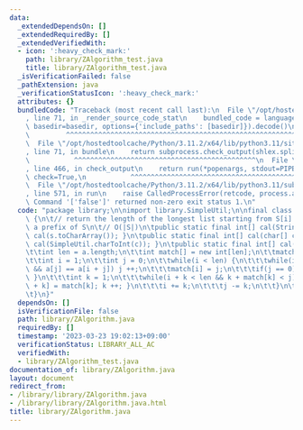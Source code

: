 ```yaml
---
data:
  _extendedDependsOn: []
  _extendedRequiredBy: []
  _extendedVerifiedWith:
  - icon: ':heavy_check_mark:'
    path: library/ZAlgorithm_test.java
    title: library/ZAlgorithm_test.java
  _isVerificationFailed: false
  _pathExtension: java
  _verificationStatusIcon: ':heavy_check_mark:'
  attributes: {}
  bundledCode: "Traceback (most recent call last):\n  File \"/opt/hostedtoolcache/Python/3.11.2/x64/lib/python3.11/site-packages/onlinejudge_verify/documentation/build.py\"\
    , line 71, in _render_source_code_stat\n    bundled_code = language.bundle(stat.path,\
    \ basedir=basedir, options={'include_paths': [basedir]}).decode()\n          \
    \         ^^^^^^^^^^^^^^^^^^^^^^^^^^^^^^^^^^^^^^^^^^^^^^^^^^^^^^^^^^^^^^^^^^^^^^^^^^^^^^^^^\n\
    \  File \"/opt/hostedtoolcache/Python/3.11.2/x64/lib/python3.11/site-packages/onlinejudge_verify/languages/user_defined.py\"\
    , line 71, in bundle\n    return subprocess.check_output(shlex.split(command))\n\
    \           ^^^^^^^^^^^^^^^^^^^^^^^^^^^^^^^^^^^^^^^^^^^^^\n  File \"/opt/hostedtoolcache/Python/3.11.2/x64/lib/python3.11/subprocess.py\"\
    , line 466, in check_output\n    return run(*popenargs, stdout=PIPE, timeout=timeout,\
    \ check=True,\n           ^^^^^^^^^^^^^^^^^^^^^^^^^^^^^^^^^^^^^^^^^^^^^^^^^^^^^^^^^\n\
    \  File \"/opt/hostedtoolcache/Python/3.11.2/x64/lib/python3.11/subprocess.py\"\
    , line 571, in run\n    raise CalledProcessError(retcode, process.args,\nsubprocess.CalledProcessError:\
    \ Command '['false']' returned non-zero exit status 1.\n"
  code: "package library;\n\nimport library.SimpleUtil;\n\nfinal class ZAlgorithm\
    \ {\n\t// return the length of the longest list starting from S[i] which is also\
    \ a prefix of S\n\t// O(|S|)\n\tpublic static final int[] cal(String s) { return\
    \ cal(s.toCharArray()); }\n\tpublic static final int[] cal(char[] c) { return\
    \ cal(SimpleUtil.charToInt(c)); }\n\tpublic static final int[] cal(int[] a) {\n\
    \t\tint len = a.length;\n\t\tint match[] = new int[len];\n\t\tmatch[0] = len;\n\
    \t\tint i = 1;\n\t\tint j = 0;\n\t\twhile(i < len) {\n\t\t\twhile(i + j < len\
    \ && a[j] == a[i + j]) j ++;\n\t\t\tmatch[i] = j;\n\t\t\tif(j == 0) { i ++; continue;\
    \ }\n\t\t\tint k = 1;\n\t\t\twhile(i + k < len && k + match[k] < j) { match[i\
    \ + k] = match[k]; k ++; }\n\t\t\ti += k;\n\t\t\tj -= k;\n\t\t}\n\t\treturn match;\n\
    \t}\n}"
  dependsOn: []
  isVerificationFile: false
  path: library/ZAlgorithm.java
  requiredBy: []
  timestamp: '2023-03-23 19:02:13+09:00'
  verificationStatus: LIBRARY_ALL_AC
  verifiedWith:
  - library/ZAlgorithm_test.java
documentation_of: library/ZAlgorithm.java
layout: document
redirect_from:
- /library/library/ZAlgorithm.java
- /library/library/ZAlgorithm.java.html
title: library/ZAlgorithm.java
---
```

